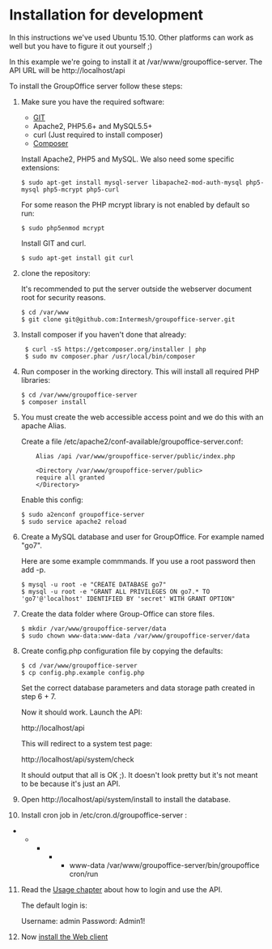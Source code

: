 Installation for development
============================

In this instructions we've used Ubuntu 15.10. Other platforms can work as well 
but you have to figure it out yourself ;)

In this example we're going to install it at /var/www/groupoffice-server. 
The API URL will be http://localhost/api

To install the GroupOffice server follow these steps:

1. Make sure you have the required software:

	* [GIT](https://git-scm.com/)
	* Apache2, PHP5.6+ and MySQL5.5+
	* curl (Just required to install composer)
	* [Composer](https://getcomposer.org)

	Install Apache2, PHP5 and MySQL. We also need some specific extensions:
	````````````````````````````````````````````````````````````````````````````
	$ sudo apt-get install mysql-server libapache2-mod-auth-mysql php5-mysql php5-mcrypt php5-curl
	````````````````````````````````````````````````````````````````````````````

	For some reason the PHP mcrypt library is not enabled by default so run:

	````````````````````````````````````````````````````````````````````````````
	$ sudo php5enmod mcrypt	
	````````````````````````````````````````````````````````````````````````````

	Install GIT and curl.
	````````````````````````````````````````````````````````````````````````````
	$ sudo apt-get install git curl
	````````````````````````````````````````````````````````````````````````````

2. clone the repository:

	It's recommended to put the server outside the webserver document root for
	security reasons.		

	````````````````````````````````````````````````````````````````````````````
	$ cd /var/www
	$ git clone git@github.com:Intermesh/groupoffice-server.git
	````````````````````````````````````````````````````````````````````````````

3. Install composer if you haven't done that already:

	````````````````````````````````````````````````````````````````````````````
	 $ curl -sS https://getcomposer.org/installer | php
	 $ sudo mv composer.phar /usr/local/bin/composer
	````````````````````````````````````````````````````````````````````````````
4. Run composer in the working directory. This will install all required PHP 
	libraries:

	````````````````````````````````````````````````````````````````````````````
	$ cd /var/www/groupoffice-server
	$ composer install
	````````````````````````````````````````````````````````````````````````````
5. You must create the web accessible access point and we do this with an apache
	Alias.

	Create a file /etc/apache2/conf-available/groupoffice-server.conf:

	````````````````````````````````````````````````````````````````````````````
		Alias /api /var/www/groupoffice-server/public/index.php

		<Directory /var/www/groupoffice-server/public>
		require all granted
		</Directory>	
	````````````````````````````````````````````````````````````````````````````

	Enable this config:
	````````````````````````````````````````````````````````````````````````````
	$ sudo a2enconf groupoffice-server
	$ sudo service apache2 reload
	````````````````````````````````````````````````````````````````````````````

6. Create a MySQL database and user for GroupOffice. For example named "go7".

	Here are some example commmands. If you use a root password then add -p.
	````````````````````````````````````````````````````````````````````````````
	$ mysql -u root -e "CREATE DATABASE go7"
	$ mysql -u root -e "GRANT ALL PRIVILEGES ON go7.* TO 'go7'@'localhost' IDENTIFIED BY 'secret' WITH GRANT OPTION"
	````````````````````````````````````````````````````````````````````````````

7. Create the data folder where Group-Office can store files.

	````````````````````````````````````````````````````````````````````````````
	$ mkdir /var/www/groupoffice-server/data
	$ sudo chown www-data:www-data /var/www/groupoffice-server/data
	````````````````````````````````````````````````````````````````````````````
8. Create config.php configuration file by copying the defaults:

	````````````````````````````````````````````````````````````````````````````
	$ cd /var/www/groupoffice-server
	$ cp config.php.example config.php
	````````````````````````````````````````````````````````````````````````````

	Set the correct database parameters and data storage path created in step 6 + 7.

	Now it should work. Launch the API:

	http://localhost/api

	This will redirect to a system test page:

	http://localhost/api/system/check

	It should output that all is OK ;). It doesn't look pretty but it's not meant to
	be because it's just an API.

9. Open http://localhost/api/system/install to install the database.

10. Install cron job in /etc/cron.d/groupoffice-server :

* * * * * www-data /var/www/groupoffice-server/bin/groupoffice cron/run

11. Read the [Usage chapter](http://groupoffice.io/index.php/REST_API/Usage) about 
	how to login and use the API.

	The default login is:

	Username: admin
	Password: Admin1!

12. Now [install the Web client](http://groupoffice.io/index.php/Webclient/Installation)